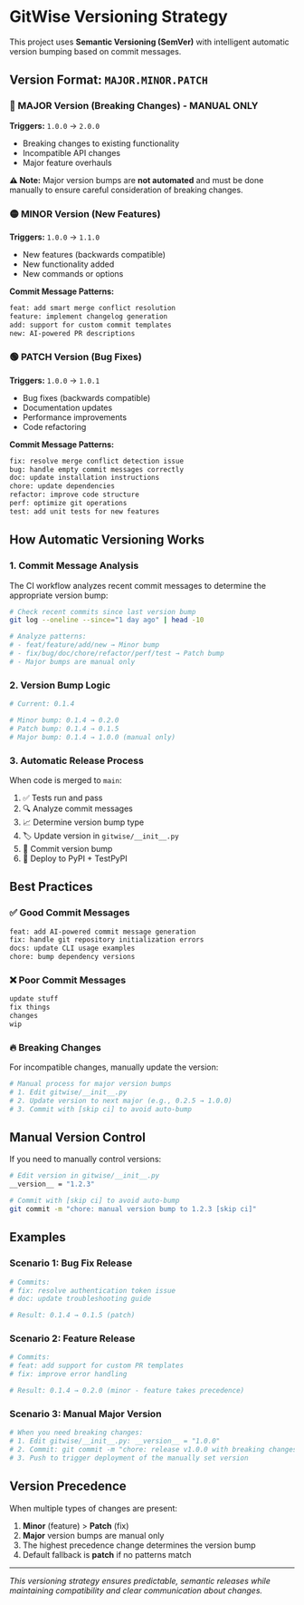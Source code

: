 # GitWise Versioning Strategy

This project uses **Semantic Versioning (SemVer)** with intelligent automatic version bumping based on commit messages.

## Version Format: `MAJOR.MINOR.PATCH`

### 🔴 MAJOR Version (Breaking Changes) - **MANUAL ONLY**
**Triggers:** `1.0.0` → `2.0.0`
- Breaking changes to existing functionality
- Incompatible API changes
- Major feature overhauls

**⚠️ Note:** Major version bumps are **not automated** and must be done manually to ensure careful consideration of breaking changes.

### 🟡 MINOR Version (New Features)
**Triggers:** `1.0.0` → `1.1.0`
- New features (backwards compatible)
- New functionality added
- New commands or options

**Commit Message Patterns:**
```bash
feat: add smart merge conflict resolution
feature: implement changelog generation
add: support for custom commit templates
new: AI-powered PR descriptions
```

### 🟢 PATCH Version (Bug Fixes)
**Triggers:** `1.0.0` → `1.0.1`
- Bug fixes (backwards compatible)
- Documentation updates
- Performance improvements
- Code refactoring

**Commit Message Patterns:**
```bash
fix: resolve merge conflict detection issue
bug: handle empty commit messages correctly
doc: update installation instructions
chore: update dependencies
refactor: improve code structure
perf: optimize git operations
test: add unit tests for new features
```

## How Automatic Versioning Works

### 1. **Commit Message Analysis**
The CI workflow analyzes recent commit messages to determine the appropriate version bump:

```bash
# Check recent commits since last version bump
git log --oneline --since="1 day ago" | head -10

# Analyze patterns:
# - feat/feature/add/new → Minor bump  
# - fix/bug/doc/chore/refactor/perf/test → Patch bump
# - Major bumps are manual only
```

### 2. **Version Bump Logic**
```bash
# Current: 0.1.4

# Minor bump: 0.1.4 → 0.2.0  
# Patch bump: 0.1.4 → 0.1.5
# Major bump: 0.1.4 → 1.0.0 (manual only)
```

### 3. **Automatic Release Process**
When code is merged to `main`:
1. ✅ Tests run and pass
2. 🔍 Analyze commit messages
3. 📈 Determine version bump type
4. 🏷️ Update version in `gitwise/__init__.py`
5. 💾 Commit version bump
6. 🚀 Deploy to PyPI + TestPyPI

## Best Practices

### ✅ Good Commit Messages
```bash
feat: add AI-powered commit message generation
fix: handle git repository initialization errors
docs: update CLI usage examples
chore: bump dependency versions
```

### ❌ Poor Commit Messages
```bash
update stuff
fix things
changes
wip
```

### 🔥 Breaking Changes
For incompatible changes, manually update the version:
```bash
# Manual process for major version bumps
# 1. Edit gitwise/__init__.py
# 2. Update version to next major (e.g., 0.2.5 → 1.0.0)
# 3. Commit with [skip ci] to avoid auto-bump
```

## Manual Version Control

If you need to manually control versions:

```bash
# Edit version in gitwise/__init__.py
__version__ = "1.2.3"

# Commit with [skip ci] to avoid auto-bump
git commit -m "chore: manual version bump to 1.2.3 [skip ci]"
```

## Examples

### Scenario 1: Bug Fix Release
```bash
# Commits:
# fix: resolve authentication token issue
# doc: update troubleshooting guide

# Result: 0.1.4 → 0.1.5 (patch)
```

### Scenario 2: Feature Release
```bash
# Commits:
# feat: add support for custom PR templates
# fix: improve error handling

# Result: 0.1.4 → 0.2.0 (minor - feature takes precedence)
```

### Scenario 3: Manual Major Version
```bash
# When you need breaking changes:
# 1. Edit gitwise/__init__.py: __version__ = "1.0.0"
# 2. Commit: git commit -m "chore: release v1.0.0 with breaking changes [skip ci]"
# 3. Push to trigger deployment of the manually set version
```

## Version Precedence

When multiple types of changes are present:
1. **Minor** (feature) > **Patch** (fix)
2. **Major** version bumps are manual only
3. The highest precedence change determines the version bump
4. Default fallback is **patch** if no patterns match

---

*This versioning strategy ensures predictable, semantic releases while maintaining compatibility and clear communication about changes.* 